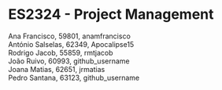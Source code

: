 # ES2324 - Project Management

Ana Francisco, 59801, anamfrancisco\
António Salselas, 62349, Apocalipse15\
Rodrigo Jacob, 55859, rmtjacob\
João Ruivo, 60993, github_username\
Joana Matias, 62651, jrmatias\
Pedro Santana, 63123, github_username
